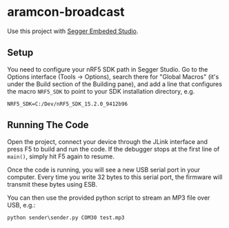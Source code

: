 # aramcon-broadcast

Use this project with [Segger Embeded Studio](https://www.segger.com/products/development-tools/embedded-studio/).

## Setup
You need to configure your nRF5 SDK path in Segger Studio. Go to the Options interface (Tools -> Options), search there for "Global Macros" (it's under the Build section of the Building pane), and add a line that configures the macro `NRF5_SDK` to point to your SDK installation directory, e.g.

```
NRF5_SDK=C:/Dev/nRF5_SDK_15.2.0_9412b96
```

## Running The Code

Open the project, connect your device through the JLink interface and press F5 to build and run the code. If the debugger stops at the first line of `main()`, simply hit F5 again to resume.

Once the code is running, you will see a new USB serial port in your computer. Every time you write 32 bytes to this serial port, the firmware will transmit these bytes using ESB. 

You can then use the provided python script to stream an MP3 file over USB, e.g.:

```
python sender\sender.py COM30 test.mp3
```
